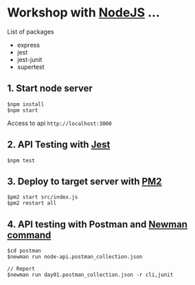 # Workshop with [NodeJS](https://nodejs.org/en/) ...

List of packages
* express
* jest
* jest-junit
* supertest

## 1. Start node server
```
$npm install
$npm start
```

Access to api `http://localhost:3000`

## 2. API Testing with [Jest](https://jestjs.io/)
```
$npm test
```

## 3. Deploy to target server with [PM2](https://pm2.keymetrics.io/docs/usage/quick-start/)
```
$pm2 start src/index.js
$pm2 restart all
```

## 4. API testing with Postman and [Newman command](https://www.npmjs.com/package/newman)
```
$cd postman
$newman run node-api.postman_collection.json

// Report
$newman run day01.postman_collection.json -r cli,junit
```
